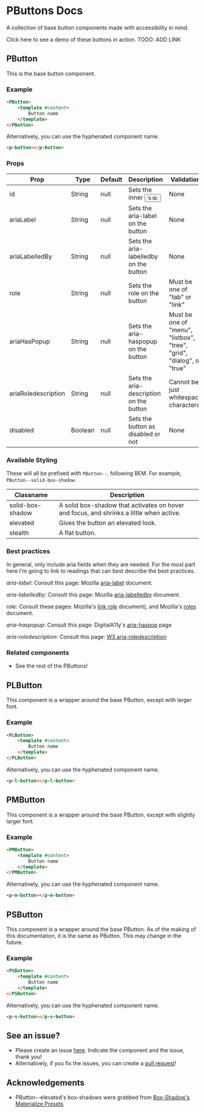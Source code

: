 # PButtons Docs

A collection of base button components made with accessibility in mind.

Click here to see a demo of these buttons in action. TODO: ADD LINK

## PButton
This is the base button component.

### Example
```html
<PButton>
    <template #content>
        Button name
    </template>
</PButton>
```
Alternatively, you can use the hyphenated component name.
```html
<p-button></p-button>
```

### Props

| Prop | Type |  Default | Description | Validation |
| ---- | ---- | -------- | ----------- | ---------- |
| id | String | null | Sets the inner <button>'s id. | None |
| ariaLabel | String | null | Sets the aria-label on the button | None |
| ariaLabelledBy | String | null | Sets the aria-labelledby on the button | None |
| role | String | null | Sets the role on the button | Must be one of "tab" or "link" |
| ariaHasPopup | String | null | Sets the aria-haspopup on the button | Must be one of "menu", "listbox", "tree", "grid", "dialog", or "true" |
| ariaRoledescription | String | null | Sets the aria-description on the button | Cannot be just whitespace characters |
| disabled | Boolean | null | Sets the button as disabled or not | None |

### Available Styling

These will all be prefixed with `PButton--`, following BEM. For example, `PButton--solid-box-shadow`. 

| Classname | Description |
| ---- | ---- |
| solid-box-shadow | A solid box-shadow that activates on hover and focus, and shrinks a little when active. |
| elevated | Gives the button an elevated look. |
| stealth | A flat button. |


### Best practices

In general, only include aria fields when they are needed. For the most part here I'm going to link to readings that can best describe the best practices. 

*aria-label*: Consult this page: Mozilla [aria-label](https://developer.mozilla.org/en-US/docs/Web/Accessibility/ARIA/ARIA_Techniques/Using_the_aria-label_attribute) document.

*aria-labelledby*: Consult this page: Mozilla [aria-labelledby](https://developer.mozilla.org/en-US/docs/Web/Accessibility/ARIA/ARIA_Techniques/Using_the_aria-labelledby_attribute) document.

*role*: Consult these pages: Mozilla's [link role](https://developer.mozilla.org/en-US/docs/Web/Accessibility/ARIA/ARIA_Techniques/Using_the_link_role) document), and Mozilla's [roles](https://developer.mozilla.org/en-US/docs/Web/Accessibility/ARIA/Roles) document. 

*aria-haspopup*: Consult this page: DigitalA11y's [aria-haspop](https://www.digitala11y.com/aria-haspopup-properties/) page

*aria-roledescription*: Consult this page: [W3 aria-roledescription](https://www.w3.org/TR/wai-aria-1.1/#aria-roledescription)

### Related components

- See the rest of the PButtons! 

## PLButton
This component is a wrapper around the base PButton, except with larger font.

### Example
```html
<PLButton>
    <template #content>
        Button name
    </template>
</PLButton>
```
Alternatively, you can use the hyphenated component name.
```html
<p-l-button></p-l-button>
```

## PMButton
This component is a wrapper around the base PButton, except with slightly larger font.

### Example
```html
<PMButton>
    <template #content>
        Button name
    </template>
</PMButton>
```
Alternatively, you can use the hyphenated component name.
```html
<p-m-button></p-m-button>
```

## PSButton
This component is a wrapper around the base PButton. As of the making of this documentation, it is the same as PButton. This may change in the future.

### Example
```html
<PSButton>
    <template #content>
        Button name
    </template>
</PSButton>
```
Alternatively, you can use the hyphenated component name.
```html
<p-s-button></p-s-button>
```

## See an issue?
- Please create an issue [here](https://github.com/chinanwu/pomelo-lib/issues). Indicate the component and the issue, thank you! 
- Alternatively, if you fix the issues, you can create a [pull request](https://github.com/chinanwu/pomelo-lib/pulls)! 

## Acknowledgements
- PButton--elevated's box-shadows were grabbed from [Box-Shadow's Materialize Presets](https://boxshadows.com/presets)
